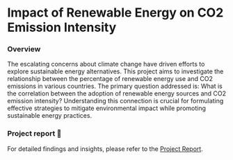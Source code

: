 # Impact of Renewable Energy on CO2 Emission Intensity

### Overview
The escalating concerns about climate change have driven efforts to explore sustainable energy alternatives. This project aims to investigate the relationship between the percentage of renewable energy use and CO2 emissions in various countries. The primary question addressed is: What is the correlation between the adoption of renewable energy sources and CO2 emission intensity? Understanding this connection is crucial for formulating effective strategies to mitigate environmental impact while promoting sustainable energy practices.


### Project report 📄
For detailed findings and insights, please refer to the [Project Report](https://github.com/yagnesh-collab/made-template/project/report.ipynb).